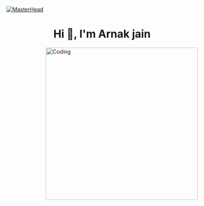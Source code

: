 [![MasterHead](https://firebasestorage.googleapis.com/v0/b/flexi-coding.appspot.com/o/dempgi7-520f8d5f-63d4-4453-8822-dbc149ae27f8.gif?alt=media&token=91c0c7b2-93c3-4029-b011-1a8703c5730d)](https://rishavchanda.io)
<h1 align="center">Hi 👋, I'm Arnak jain</h1>
<img align="right" alt="Coding" width="400" src="[https://cdn.dribbble.com/users/1162077/screenshots/3848914/programmer.gif](https://cdn.dribbble.com/users/1162077/screenshots/3848914/programmer.gif)https://cdn.dribbble.com/users/1162077/screenshots/3848914/programmer.gif">
